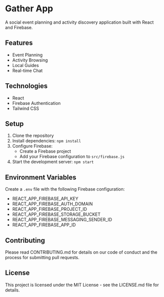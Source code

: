 # Gather App

A social event planning and activity discovery application built with React and Firebase.

## Features

- Event Planning
- Activity Browsing
- Local Guides
- Real-time Chat

## Technologies

- React
- Firebase Authentication
- Tailwind CSS

## Setup

1. Clone the repository
2. Install dependencies: `npm install`
3. Configure Firebase:
   - Create a Firebase project
   - Add your Firebase configuration to `src/firebase.js`
4. Start the development server: `npm start`

## Environment Variables

Create a `.env` file with the following Firebase configuration:
- REACT_APP_FIREBASE_API_KEY
- REACT_APP_FIREBASE_AUTH_DOMAIN
- REACT_APP_FIREBASE_PROJECT_ID
- REACT_APP_FIREBASE_STORAGE_BUCKET
- REACT_APP_FIREBASE_MESSAGING_SENDER_ID
- REACT_APP_FIREBASE_APP_ID

## Contributing

Please read CONTRIBUTING.md for details on our code of conduct and the process for submitting pull requests.

## License

This project is licensed under the MIT License - see the LICENSE.md file for details.
